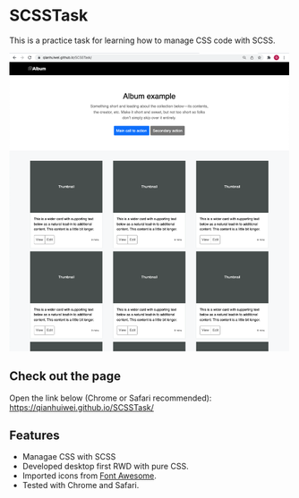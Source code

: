 # SCSSTask

This is a practice task for learning how to manage CSS code with SCSS. 

<img src="https://github.com/qianhuiwei/SCSSTask/blob/main/pageDemo.png" width="500"/>

## Check out the page
Open the link below (Chrome or Safari recommended):  
https://qianhuiwei.github.io/SCSSTask/


## Features
* Managae CSS with SCSS
* Developed desktop first RWD with pure CSS.
* Imported icons from [Font Awesome](https://fontawesome.com/icons).
* Tested with Chrome and Safari.
